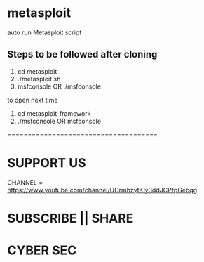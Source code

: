 # metasploit

auto run Metasploit script

## Steps to be followed after cloning

1. cd metasploit
2. ./metasploit.sh
3. msfconsole  OR  ./msfconsole


to open next time

1. cd metasploit-framework
2. ./msfconsole   OR  msfconsole


=====================================


# SUPPORT US

CHANNEL = https://www.youtube.com/channel/UCrmhzytKiy3ddJCPfpGebqg

SUBSCRIBE || SHARE
==================


# CYBER SEC




